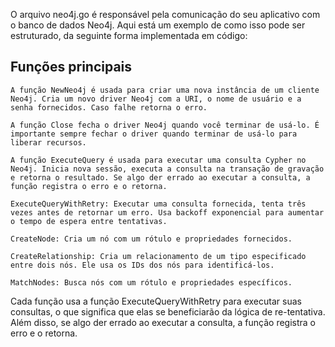 O  arquivo neo4j.go é responsável pela comunicação do seu aplicativo com o banco de dados Neo4j. Aqui está um exemplo de como isso pode ser estruturado, da seguinte forma implementada em código:

## Funções principais
    A função NewNeo4j é usada para criar uma nova instância de um cliente Neo4j. Cria um novo driver Neo4j com a URI, o nome de usuário e a senha fornecidos. Caso falhe retorna o erro.

    A função Close fecha o driver Neo4j quando você terminar de usá-lo. É importante sempre fechar o driver quando terminar de usá-lo para liberar recursos.

    A função ExecuteQuery é usada para executar uma consulta Cypher no Neo4j. Inicia nova sessão, executa a consulta na transação de gravação e retorna o resultado. Se algo der errado ao executar a consulta, a função registra o erro e o retorna.

    ExecuteQueryWithRetry: Executar uma consulta fornecida, tenta três vezes antes de retornar um erro. Usa backoff exponencial para aumentar o tempo de espera entre tentativas.

    CreateNode: Cria um nó com um rótulo e propriedades fornecidos.

    CreateRelationship: Cria um relacionamento de um tipo especificado entre dois nós. Ele usa os IDs dos nós para identificá-los.

    MatchNodes: Busca nós com um rótulo e propriedades específicos.

Cada função usa a função ExecuteQueryWithRetry para executar suas consultas, o que significa que elas se beneficiarão da lógica de re-tentativa. 
Além disso, se algo der errado ao executar a consulta, a função registra o erro e o retorna.